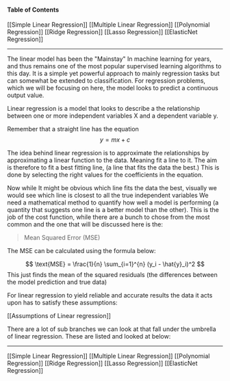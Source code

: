 #### Table of Contents
[[Simple Linear Regression]]
[[Multiple Linear Regression]]
[[Polynomial Regression]]
[[Ridge Regression]]
[[Lasso Regression]]
[[ElasticNet Regression]]

----
The linear model has been the "Mainstay" In machine learning for years, and thus remains one of the most popular supervised learning algorithms to this day. It is a simple yet powerful approach to mainly regression tasks but can somewhat be extended to classification. 
For regression problems, which we will be focusing on here, the model looks to predict a continuous output value.

Linear regression is a model that looks to describe a the relationship between one or more independent variables X and a dependent variable y.

Remember that a straight line has the equation 
$$y=mx+c$$

The idea behind linear regression is to approximate the relationships by approximating a linear function to the data. Meaning fit a line to it.
The aim is therefore to fit a best fitting line, (a line that fits the data the best.)  This is done by selecting the right values for the coefficients in the equation.

Now while It might be obvious which line fits the data the best, visually we would see which line is closest to all the true independent variables We need a mathematical method to quantify how well a model is performing (a quantity that suggests one line is a better model than the other). This is the job of the cost function, while there are a bunch to chose from the most common and the one that will be discussed here is the:

> Mean Squared Error (MSE)

The MSE can be calculated using the formula below:

$$ \text{MSE} = \frac{1}{n} \sum_{i=1}^{n} (y_i - \hat{y}_i)^2 $$
This just finds the mean of the squared residuals (the differences between the model prediction and true data)

For linear regression to yield reliable and accurate results the data it acts upon has to satisfy these assumptions:

[[Assumptions of Linear regression]]

There are a lot of sub branches we can look at that fall under the umbrella of linear regression. These are listed and looked at below:

---
[[Simple Linear Regression]]
[[Multiple Linear Regression]]
[[Polynomial Regression]]
[[Ridge Regression]]
[[Lasso Regression]]
[[ElasticNet Regression]]